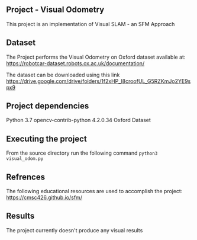 ## Project - Visual Odometry
This project is an implementation of Visual SLAM - an SFM Approach

## Dataset
The Project performs the Visual Odometry on Oxford dataset available at:
https://robotcar-dataset.robots.ox.ac.uk/documentation/

The dataset can be downloaded using this link https://drive.google.com/drive/folders/1f2xHP_l8croofUL_G5RZKmJo2YE9spx9

## Project dependencies
Python 3.7
opencv-contrib-python 4.2.0.34 
Oxford Dataset

## Executing the project
From the source directory run the following command
`python3 visual_odom.py` 

## Refrences
The following educational resources are used to accomplish the project:
https://cmsc426.github.io/sfm/

## Results
The project currently doesn't produce any visual results
